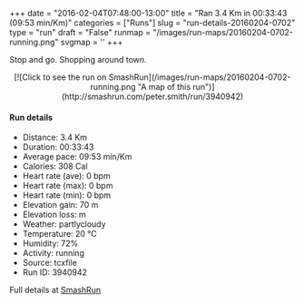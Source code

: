 +++
date = "2016-02-04T07:48:00-13:00"
title = "Ran 3.4 Km in 00:33:43 (09:53 min/Km)"
categories = ["Runs"]
slug = "run-details-20160204-0702"
type = "run"
draft = "False"
runmap = "/images/run-maps/20160204-0702-running.png"
svgmap = '<polyline points="12 67, 22 66, 28 69, 29 68, 40 63, 89 15, 97 22, 100 23, 96 21, 92 13, 89 12, 70 31, 70 32, 63 22, 52 14, 43 27, 25 31, 18 48, 10 51, 15 56, 10 61, 0 88">'
+++

Stop and go. Shopping around town. 

<!--more-->

<center>
[![Click to see the run on SmashRun](/images/run-maps/20160204-0702-running.png "A map of this run")](http://smashrun.com/peter.smith/run/3940942)
</center>

#### Run details

* Distance: 3.4 Km
* Duration: 00:33:43
* Average pace: 09:53 min/Km
* Calories: 308 Cal
* Heart rate (ave): 0 bpm
* Heart rate (max): 0 bpm
* Heart rate (min): 0 bpm
* Elevation gain: 70 m
* Elevation loss:  m
* Weather: partlycloudy
* Temperature: 20 &deg;C
* Humidity: 72%
* Activity: running
* Source: tcxfile
* Run ID: 3940942

Full details at [SmashRun](http://smashrun.com/peter.smith/run/3940942)